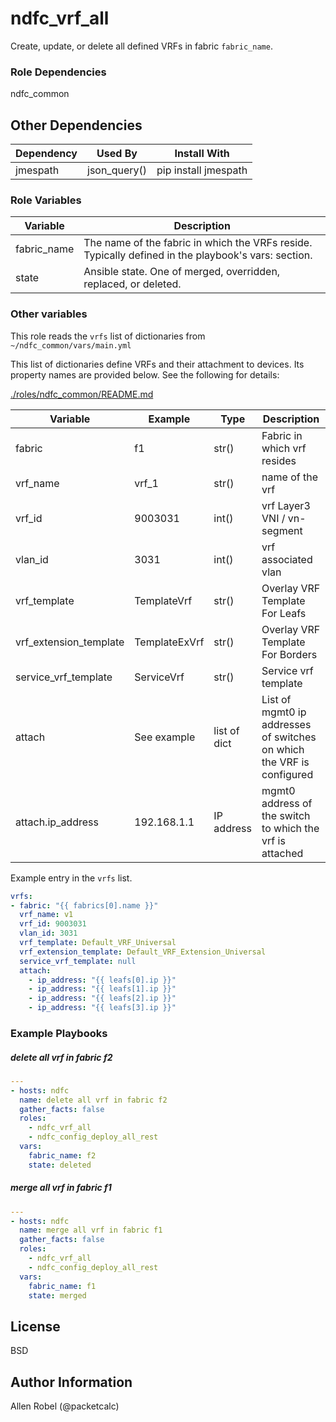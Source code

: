 # ndfc_vrf_all

Create, update, or delete all defined VRFs in fabric ``fabric_name``.

### Role Dependencies

ndfc_common

## Other Dependencies

Dependency  | Used By      | Install With
----------- | ------------ | ------------
jmespath    | json_query() | pip install jmespath

### Role Variables

Variable     | Description
------------ | -----------
fabric_name  | The name of the fabric in which the VRFs reside.<br>Typically defined in the playbook's vars: section.
state        | Ansible state.  One of merged, overridden, replaced, or deleted.

### Other variables

This role reads the ``vrfs`` list of dictionaries from ``~/ndfc_common/vars/main.yml``

This list of dictionaries define VRFs and their attachment to devices.  Its property names are provided below.  See the following for details:

[./roles/ndfc_common/README.md](https://github.com/allenrobel/ndfc-roles/tree/master/roles/ndfc_common/README.md)

Variable               | Example        | Type         | Description
-----------------------|----------------|--------------|-------------------
fabric                 | f1             | str()        | Fabric in which vrf resides
vrf_name               | vrf_1          | str()        | name of the vrf
vrf_id                 | 9003031        | int()        | vrf Layer3 VNI / vn-segment
vlan_id                | 3031           | int()        | vrf associated vlan 
vrf_template           | TemplateVrf    | str()        | Overlay VRF Template For Leafs
vrf_extension_template | TemplateExVrf  | str()        | Overlay VRF Template For Borders
service_vrf_template   | ServiceVrf     | str()        | Service vrf template
attach                 | See example    | list of dict | List of mgmt0 ip addresses of switches on which the VRF is configured
attach.ip_address      | 192.168.1.1    | IP address   | mgmt0 address of the switch to which the vrf is attached

Example entry in the ``vrfs`` list.

```yaml
vrfs:
- fabric: "{{ fabrics[0].name }}"
  vrf_name: v1
  vrf_id: 9003031
  vlan_id: 3031
  vrf_template: Default_VRF_Universal
  vrf_extension_template: Default_VRF_Extension_Universal
  service_vrf_template: null
  attach:
    - ip_address: "{{ leafs[0].ip }}"
    - ip_address: "{{ leafs[1].ip }}"
    - ip_address: "{{ leafs[2].ip }}"
    - ip_address: "{{ leafs[3].ip }}"
```


### Example Playbooks

##### delete all vrf in fabric f2
```yaml
---
- hosts: ndfc
  name: delete all vrf in fabric f2
  gather_facts: false
  roles:
    - ndfc_vrf_all
    - ndfc_config_deploy_all_rest
  vars:
    fabric_name: f2
    state: deleted
```

##### merge all vrf in fabric f1
```yaml
---
- hosts: ndfc
  name: merge all vrf in fabric f1
  gather_facts: false
  roles:
    - ndfc_vrf_all
    - ndfc_config_deploy_all_rest
  vars:
    fabric_name: f1
    state: merged
```


## License

BSD

## Author Information

Allen Robel (@packetcalc)
